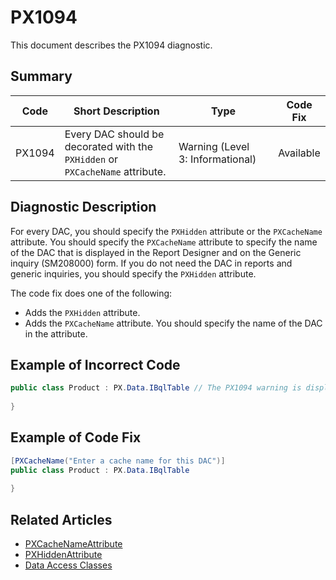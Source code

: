 # PX1094
This document describes the PX1094 diagnostic.

## Summary

| Code   | Short Description                                                             | Type                             | Code Fix  | 
| ------ | ----------------------------------------------------------------------------- | -------------------------------- | --------- | 
| PX1094 | Every DAC should be decorated with the `PXHidden` or `PXCacheName` attribute. | Warning (Level 3: Informational) | Available | 

## Diagnostic Description
For every DAC, you should specify the `PXHidden` attribute or the `PXCacheName` attribute. You should specify the `PXCacheName` attribute to specify the name of the DAC that is displayed in the Report Designer and on the Generic inquiry (SM208000) form. If you do not need the DAC in reports and generic inquiries, you should specify the `PXHidden` attribute.

The code fix does one of the following:

 - Adds the `PXHidden` attribute.
 - Adds the `PXCacheName` attribute. You should specify the name of the DAC in the attribute.

## Example of Incorrect Code

```C#
public class Product : PX.Data.IBqlTable // The PX1094 warning is displayed for this line.
    
}
```

## Example of Code Fix

```C#
[PXCacheName("Enter a cache name for this DAC")]
public class Product : PX.Data.IBqlTable
    
}
```

## Related Articles

 - [PXCacheNameAttribute](https://help.acumatica.com/Help?ScreenId=ShowWiki&pageid=6e89e21c-b8f4-a16b-d741-2d6e483e9f65)
 - [PXHiddenAttribute](https://help.acumatica.com/Help?ScreenId=ShowWiki&pageid=a57486ae-817e-bfca-8807-baf14eb5d1be)
 - [Data Access Classes](https://help.acumatica.com/Help?ScreenId=ShowWiki&pageid=3f6ee8e9-b29e-4dab-b4f8-4406c3ef101d)
